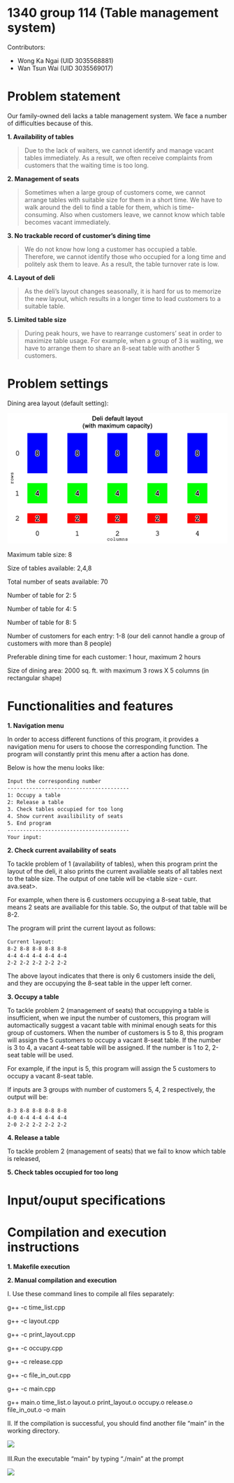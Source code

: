 # 1340 group 114 (Table management system)

Contributors:

- Wong Ka Ngai (UID 3035568881)
- Wan Tsun Wai (UID 3035569017)

# Problem statement	

 Our family-owned deli lacks a table management system. We face a number of difficulties because of this.

**1. Availability of tables**

> Due to the lack of waiters, we cannot identify and manage vacant tables immediately. As a result, we often receive complaints from customers that the waiting time is too long.

**2. Management of seats**

> Sometimes when a large group of customers come, we cannot arrange tables with suitable size for them in a short time. We have to walk around the deli to find a table for them, which is time-consuming. Also when customers leave, we cannot know which table becomes vacant immediately.

**3. No trackable record of customer’s dining time**

> We do not know how long a customer has occupied a table. Therefore, we cannot identify those who occupied for a long time and politely ask them to leave. As a result, the table turnover rate is low.  

**4. Layout of deli**

> As the deli’s layout changes seasonally, it is hard for us to memorize the new layout, which results in a longer time to lead customers to a suitable table.

**5. Limited table size**

> During peak hours, we have to rearrange customers’ seat in order to maximize table usage. For example, when a group of 3 is waiting, we have to arrange them to share an 8-seat table with another 5 customers.  

# Problem settings

Dining area layout (default setting):

<img src="image/layout.jpg">

Maximum table size: 8

Size of tables available: 2,4,8

Total number of seats available: 70

Number of table for 2:  5

Number of table for 4: 5

Number of table for 8: 5

Number of customers for each entry: 1-8 (our deli cannot handle a group of customers with more than 8 people)

Preferable dining time for each customer: 1 hour, maximum 2 hours

Size of dining area: 2000 sq. ft. with maximum 3 rows X 5 columns (in rectangular shape)

# Functionalities and features	

**1. Navigation menu**

In order to access different functions of this program, it provides a navigation menu for users to choose the corresponding function. The program will constantly print this menu after a action has done.

Below is how the menu looks like:
```
Input the corresponding number
---------------------------------------
1: Occupy a table
2: Release a table
3. Check tables occupied for too long
4. Show current availibility of seats
5. End program
---------------------------------------
Your input:
```

**2. Check current availability of seats**

To tackle problem of 1 (availability of tables), when this program print the layout of the deli, it also prints the current availiable seats of all tables next to the table size. The output of one table will be <table size - curr. ava.seat>.

For example, when there is 6 customers occupying a 8-seat table, that means 2 seats are availiable for this table. 
So, the output of that table will be 8-2.

The program will print the current layout as follows:
```
Current layout:
8-2 8-8 8-8 8-8 8-8
4-4 4-4 4-4 4-4 4-4
2-2 2-2 2-2 2-2 2-2
```
The above layout indicates that there is only 6 customers inside the deli, and they are occupying the 8-seat table in the upper left corner.

**3. Occupy a table**

To tackle problem 2 (management of seats) that occuppying a table is insufficient, when we input the number of customers, this program will automactically suggest a vacant table with minimal enough seats for this group of customers. When the number of customers is 5 to 8, this program will assign the 5 customers to occupy a vacant 8-seat table. If the number is 3 to 4, a vacant 4-seat table will be assigned. If the number is 1 to 2, 2-seat table will be used.

For example, if the input is 5, this program will assign the 5 customers to occupy a vacant 8-seat table. 

If inputs are 3 groups with number of customers 5, 4, 2 respectively, the output will be:
```
8-3 8-8 8-8 8-8 8-8
4-0 4-4 4-4 4-4 4-4
2-0 2-2 2-2 2-2 2-2
```

**4. Release a table**

To tackle problem 2 (management of seats) that we fail to know which table is released, 

**5. Check tables occupied for too long**

# Input/ouput specifications

# Compilation and execution instructions

**1. Makefile execution**

**2. Manual compilation and execution**

I. Use these command lines to compile all files separately:

 g++ -c time_list.cpp
 
 g++ -c layout.cpp
 
 g++ -c print_layout.cpp
 
 g++ -c occupy.cpp
 
 g++ -c release.cpp
 
 g++ -c file_in_out.cpp
 
 g++ -c main.cpp

 g++ main.o time_list.o layout.o print_layout.o occupy.o release.o file_in_out.o -o main
 
II. If the compilation is successful, you should find another file “main” in the working directory.

<img src="image/compile.png">

III.Run the executable “main” by typing “./main” at the prompt

<img src="image/execute.png">
